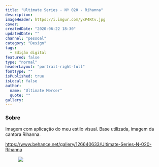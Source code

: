 ```yaml
---
title: "Ultimate Series - Nº 020 - Rihanna"
description:
imageHeader: https://i.imgur.com/yxP4Rtv.jpg
cover:
createdDate: "2020-06-22 18:30"
updatedDate: ""
channel: "pessoal"
category: "Design"
tags:
  - Edição digital
featured: false
type: "normal"
headerLayout: "portrait-right-full"
fontType: ""
isPublished: true
isLocal: false
author:
  name: "Ultimate Mercer"
  quote: ""
gallery:
---
```


### Sobre

Imagem com aplicação do meu estilo visual. Base utilizada, imagem da cantora Rihanna.

https://www.behance.net/gallery/126640633/Ultimate-Series-N-020-Rihanna

<figure>
<img src="https://i.imgur.com/yxP4Rtv.jpg" class="img-fluid mx-auto d-block">
</figure>
